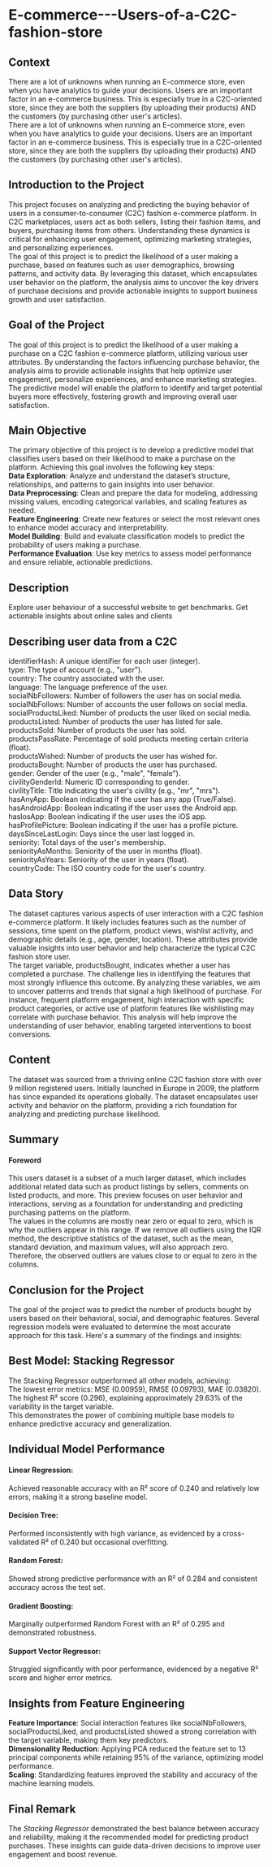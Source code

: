 # E-commerce---Users-of-a-C2C-fashion-store
## Context
There are a lot of unknowns when running an E-commerce store, even when you have analytics to guide your decisions. Users are an important factor in an e-commerce business. This is especially true in a C2C-oriented store, since they are both the suppliers (by uploading their products) AND the customers (by purchasing other user's articles).<br>
There are a lot of unknowns when running an E-commerce store, even when you have analytics to guide your decisions. Users are an important factor in an e-commerce business. This is especially true in a C2C-oriented store, since they are both the suppliers (by uploading their products) AND the customers (by purchasing other user's articles).<br>

## Introduction to the Project
This project focuses on analyzing and predicting the buying behavior of users in a consumer-to-consumer (C2C) fashion e-commerce platform. In C2C marketplaces, users act as both sellers, listing their fashion items, and buyers, purchasing items from others. Understanding these dynamics is critical for enhancing user engagement, optimizing marketing strategies, and personalizing experiences.<br>
The goal of this project is to predict the likelihood of a user making a purchase, based on features such as user demographics, browsing patterns, and activity data. By leveraging this dataset, which encapsulates user behavior on the platform, the analysis aims to uncover the key drivers of purchase decisions and provide actionable insights to support business growth and user satisfaction.<br>

## Goal of the Project
The goal of this project is to predict the likelihood of a user making a purchase on a C2C fashion e-commerce platform, utilizing various user attributes. By understanding the factors influencing purchase behavior, the analysis aims to provide actionable insights that help optimize user engagement, personalize experiences, and enhance marketing strategies. The predictive model will enable the platform to identify and target potential buyers more effectively, fostering growth and improving overall user satisfaction.<br>

## Main Objective
The primary objective of this project is to develop a predictive model that classifies users based on their likelihood to make a purchase on the platform. Achieving this goal involves the following key steps:<br>
**Data Exploration**: Analyze and understand the dataset’s structure, relationships, and patterns to gain insights into user behavior.<br>
**Data Preprocessing**: Clean and prepare the data for modeling, addressing missing values, encoding categorical variables, and scaling features as needed.<br>
**Feature Engineering**: Create new features or select the most relevant ones to enhance model accuracy and interpretability.<br>
**Model Building**: Build and evaluate classification models to predict the probability of users making a purchase.<br>
**Performance Evaluation**: Use key metrics to assess model performance and ensure reliable, actionable predictions.<br>

## Description
Explore user behaviour of a successful website to get benchmarks. Get actionable insights about online sales and clients<br>

## Describing user data from a C2C
identifierHash: A unique identifier for each user (integer).<br>
type: The type of account (e.g., "user").<br>
country: The country associated with the user.<br>
language: The language preference of the user.<br>
socialNbFollowers: Number of followers the user has on social media.<br>
socialNbFollows: Number of accounts the user follows on social media.<br>
socialProductsLiked: Number of products the user liked on social media.<br>
productsListed: Number of products the user has listed for sale.<br>
productsSold: Number of products the user has sold.<br>
productsPassRate: Percentage of sold products meeting certain criteria (float).<br>
productsWished: Number of products the user has wished for.<br>
productsBought: Number of products the user has purchased.<br>
gender: Gender of the user (e.g., "male", "female").<br>
civilityGenderId: Numeric ID corresponding to gender.<br>
civilityTitle: Title indicating the user's civility (e.g., "mr", "mrs").<br>
hasAnyApp: Boolean indicating if the user has any app (True/False).<br>
hasAndroidApp: Boolean indicating if the user uses the Android app.<br>
hasIosApp: Boolean indicating if the user uses the iOS app.<br>
hasProfilePicture: Boolean indicating if the user has a profile picture.<br>
daysSinceLastLogin: Days since the user last logged in.<br>
seniority: Total days of the user's membership.<br>
seniorityAsMonths: Seniority of the user in months (float).<br>
seniorityAsYears: Seniority of the user in years (float).<br>
countryCode: The ISO country code for the user's country.<br>

## Data Story
The dataset captures various aspects of user interaction with a C2C fashion e-commerce platform. It likely includes features such as the number of sessions, time spent on the platform, product views, wishlist activity, and demographic details (e.g., age, gender, location). These attributes provide valuable insights into user behavior and help characterize the typical C2C fashion store user.<br>
The target variable, productsBought, indicates whether a user has completed a purchase. The challenge lies in identifying the features that most strongly influence this outcome. By analyzing these variables, we aim to uncover patterns and trends that signal a high likelihood of purchase. For instance, frequent platform engagement, high interaction with specific product categories, or active use of platform features like wishlisting may correlate with purchase behavior. This analysis will help improve the understanding of user behavior, enabling targeted interventions to boost conversions.<br>

## Content
The dataset was sourced from a thriving online C2C fashion store with over 9 million registered users. Initially launched in Europe in 2009, the platform has since expanded its operations globally. The dataset encapsulates user activity and behavior on the platform, providing a rich foundation for analyzing and predicting purchase likelihood.<br>

## Summary
#### Foreword
This users dataset is a subset of a much larger dataset, which includes additional related data such as product listings by sellers, comments on listed products, and more. This preview focuses on user behavior and interactions, serving as a foundation for understanding and predicting purchasing patterns on the platform.<br>
The values in the columns are mostly near zero or equal to zero, which is why the outliers appear in this range. If we remove all outliers using the IQR method, the descriptive statistics of the dataset, such as the mean, standard deviation, and maximum values, will also approach zero. Therefore, the observed outliers are values close to or equal to zero in the columns.<br>

## Conclusion for the Project
The goal of the project was to predict the number of products bought by users based on their behavioral, social, and demographic features. Several regression models were evaluated to determine the most accurate approach for this task. Here's a summary of the findings and insights:<br>

## Best Model: Stacking Regressor
The Stacking Regressor outperformed all other models, achieving:<br>
The lowest error metrics: MSE (0.00959), RMSE (0.09793), MAE (0.03820).<br>
The highest R² score (0.296), explaining approximately 29.63% of the variability in the target variable.<br>
This demonstrates the power of combining multiple base models to enhance predictive accuracy and generalization.<br>

## Individual Model Performance
#### Linear Regression:
Achieved reasonable accuracy with an R² score of 0.240 and relatively low errors, making it a strong baseline model.<br>
#### Decision Tree:
Performed inconsistently with high variance, as evidenced by a cross-validated R² of 0.240 but occasional overfitting.<br>
#### Random Forest:
Showed strong predictive performance with an R² of 0.284 and consistent accuracy across the test set.<br>
#### Gradient Boosting:
Marginally outperformed Random Forest with an R² of 0.295 and demonstrated robustness.<br>
#### Support Vector Regressor:
Struggled significantly with poor performance, evidenced by a negative R² score and higher error metrics.<br>

## Insights from Feature Engineering
**Feature Importance**: Social interaction features like socialNbFollowers, socialProductsLiked, and productsListed showed a strong correlation with the target variable, making them key predictors.<br>
**Dimensionality Reduction**: Applying PCA reduced the feature set to 13 principal components while retaining 95% of the variance, optimizing model performance.<br>
**Scaling**: Standardizing features improved the stability and accuracy of the machine learning models.<br>

## Final Remark
The *Stacking Regressor* demonstrated the best balance between accuracy and reliability, making it the recommended model for predicting product purchases. These insights can guide data-driven decisions to improve user engagement and boost revenue.
